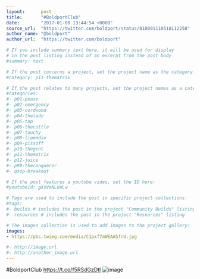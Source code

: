 ```yaml
---
layout:      post
title:       "#BoldportClub"
date:        "2017-01-08 13:44:54 +0000"
source_url:  "https://twitter.com/boldport/status/818091110518112258"
author_name: "@boldport"
author_url:  "https://twitter.com/boldport"

# If you include summary text here, it will be used for display
# in the post listing instead of an excerpt from the post body
#summary: text

# If the post concerns a project, set the project name as the category:
#category: p11-thematrix

# If the post relates to many projects, set the project names as a categories array:
#categories:
#- p01-pease
#- p02-emergency
#- p03-cordwood
#- p04-thelady
#- p05-tap
#- p06-thecuttle
#- p07-touchy
#- p08-ligemdio
#- p09-pissoff
#- p10-thegent
#- p11-thematrix
#- p12-juice
#- p99-theconqueror
#- qsop-breakout

# If the post features a youtube video, set the ID here:
#youtubeid: gXsVeNLuWLw

# Tags are used to include the post in specific project collections:
#tags:
#- builds # includes the post in the project "Community Builds" listing
#- resources # includes the post in the project "Resources" listing

# The images collection is used to add images to the project gallery:
images:
- https://pbs.twimg.com/media/C1pxf7mWEAA5fnU.jpg

#- http://image.url
#- http://another_image.url
---
```


#BoldportClub https://t.co/f5RSdGzDtI
![image](https://pbs.twimg.com/media/C1pxf7mWEAA5fnU.jpg)


